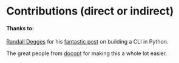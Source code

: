 # Contributions (direct or indirect)

#### Thanks to:

[Randall Degges](https://github.com/rdegges) for his [fantastic post](https://stormpath.com/blog/building-simple-cli-interfaces-in-python) on building a CLI in Python.

The great people from [docopt](https://github.com/docopt) for making this a whole lot easier.
